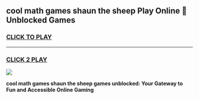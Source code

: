 
## cool math games shaun the sheep Play Online 👋 Unblocked Games
<h3>
<a href="https://news.freeplayer.one?title=cool_math_games_shaun_the_sheep&ref=17CMG">CLICK TO PLAY</a></h3>
<hr>

<h3>
<a href="https://news.freeplayer.one?title=cool_math_games_shaun_the_sheep&ref=17CMG">CLICK 2 PLAY</a>
  
</h3>

<a href="https://news.freeplayer.one?title=cool_math_games_shaun_the_sheep&ref=17CMG/"><img src="https://clearcache.store/games.png"></a>


**cool math games shaun the sheep games unblocked: Your Gateway to Fun and Accessible Online Gaming**
